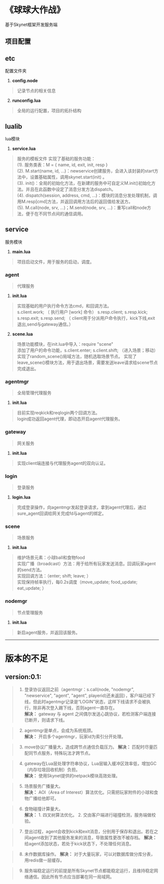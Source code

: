 # 《球球大作战》
基于Skynet框架开发服务端 
## 项目配置

## etc
配置文件夹
1. **config.node**
> 记录节点的相关信息
2. **runconfig.lua**
> 全局的运行配置，项目的拓扑结构

## lualib
lua模块

1. **service.lua**
> 服务的模板文件
> 实现了基础的服务功能：  
> (1). 服务类表：M = { name, id, exit, init, resp }    
> (2). M.start(name, id, ...)：newservice创建服务，会进入该封装的start方法中，设置基础属性，调用skynet.start(init)  。  
> (3). init()：全局的初始化方法，在新建的服务中可自定义M.init()初始化方法。并且在此函数中设定了消息分发方法dispatch。    
> (4). dispatch(session, address, cmd, ...)：模块的消息分发处理机制，调用M.resp\[cmd\]方法，并返回调用方法后的返回值给发送方。  
> (5). M.call(node, srv, ...)；M.send(node, srv, ...)：重写call和node方法，便于在不同节点间的通信调用。  


## service

服务模块

1. **main.lua**
> 项目启动文件，用于服务的启动，调度。

### agent

> 代理服务

1. **init.lua** 

> 实现基础的用户执行命令方法cmd，和回调方法。  
> s.client.work; （ 执行用户 \[work\] 命令）
> s.resp.client; s.resp.kick; s.resp.exit; s.resp.send;  （ client用于分派用户命令执行，kick下线,exit退出,send与gateway通信。）

2. **scene.lua**

> 场景功能模块，在init.lua中导入：require "scene"  
> 添加了用户的命令功能，s.client.enter;  s.client.shift; （进入场景；移动）
> 实现了random_scene()局域方法，随机选取场景节点。
> 实现了leave_scene()模块方法，用于退出场景，需要发送leave请求给scene节点完成退出。




### agentmgr

> 全局管理代理服务

1. **init.lua**
> 目前实现reqkick和reqlogin两个回调方法。  
> login成功返回agent代理，即动态开启agent代理服务。

### gateway

> 网关服务

1. **init.lua**

> 实现client端连接与代理服务agent的双向认证。

### login 
> 登录服务

1. **login.lua**
> 完成登录操作，向agentmgr发起登录请求，拿到agent代理后，通过sure_agent回调给网关完成fd与agent的绑定。



### scene 

> 场景服务

1. **init.lua**

> 维护场景元素：小球ball和食物food    
> 实现广播（broadcast）方法：用于给所有玩家发送消息。回调玩家agent的send方法。    
> 实现回调方法：（enter; shift; leave; ）  
> 实现保持帧率执行，每0.2s调度（move_update; food_update; eat_update; ）  


### nodemgr

> 节点管理服务

1. **init.lua**

> 新启agent服务，并返回该服务。




------

# 版本的不足

## version:0.1:

> 1. 登录协议返回之前（agentmgr：s.call(node, "nodemgr", "newservice", "agent", "agent", playerid)还未返回），客户端已经下线，但此时agentmgr记录是“LOGIN”状态，这样下线请求不会被执行，除非再次登入踢下线，否则agent一直存在。  
    **解决：** gateway 与 agent 之间偶尔发送心跳协议，若检测客户端连接已断开，则请求下线。 

> 2. agentmgr是单点，会成为系统瓶颈。  
    **解决：** 开启多个agentmgr，玩家id为索引分开处理。

> 3. move协议广播量大，造成跨节点通信负载压力。
    **解决：** 匹配时尽量匹配同节点服务，特殊玩法才跨节点。

> 4. gateway在Lua层处理字符串协议，Lua层输入缓冲区效率低，增加GC（内存垃圾回收机制）负担。  
    **解决：** 使用Skynet提供的netpack模块高效处理。

> 5. 场景服务广播量大。   
    **解决：** AOI（Area of Interest）算法优化。只需把玩家附件的小球和食物广播给他即可。

> 6. 食物碰撞计算量大。  
    **解决：** 1. 四叉树算法优化。 2. 交由客户端进行碰撞检测，服务端做校验。

> 7. 登出过程，agent会收到kick和exit消息，分别用于保存和退出。若在之间agent收到了其他服务发来的消息，导致属性更改不被存档。
    **解决：** 给agent添加状态，若处于kick状态下，不处理任何消息。

> 8. 未作数据库操作。
    **解决：** 对于大量玩家，可以对数据库做分库分表，用redis做一层缓存。

> 9. 服务端稳定运行的前提是所有Skynet节点都能稳定运行，且维持稳定网络通信。因此所有节点应当部署在同一局域网。